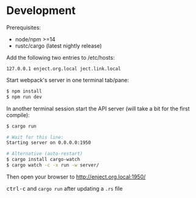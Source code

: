 # Development

Prerequisites:

- node/npm >=14
- rustc/cargo (latest nightly release)

Add the following two entries to /etc/hosts:

```
127.0.0.1 enject.org.local ject.link.local
```

Start webpack's server in one terminal tab/pane:

```sh
$ npm install
$ npm run dev
```

In another terminal session start the API server (will take a bit for the first
compile):

```sh
$ cargo run

# Wait for this line:
Starting server on 0.0.0.0:1950

# Alternative (auto-restart)
$ cargo install cargo-watch
$ cargo watch -c -x run -w server/
```

Then open your browser to http://enject.org.local:1950/

<kbd>ctrl-c</kbd> and `cargo run` after updating a `.rs` file
